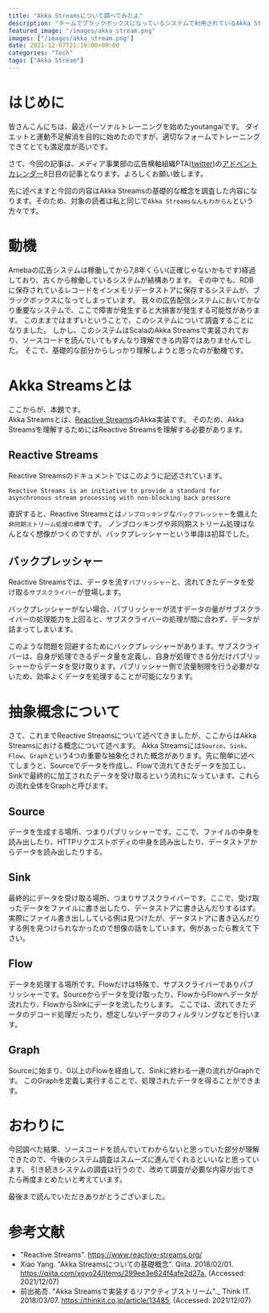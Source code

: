 ```yaml
---
title: "Akka Streamsについて調べてみたよ"
description: "チームでブラックボックスになっているシステムで利用されているAkka Streamsについて調べました。"
featured_image: "/images/akka_stream.png"
images: ["/images/akka_stream.png"]
date: 2021-12-07T21:19:00+09:00
categories: "Tech"
tags: ["Akka Stream"]
---
```


# はじめに
皆さんこんにちは、最近パーソナルトレーニングを始めたyoutangaiです。
ダイエットと運動不足解消を目的に始めたのですが、適切なフォームでトレーニングできてとても満足度が高いです。

さて、今回の記事は、メディア事業部の広告横軸組織PTA([twitter](https://twitter.com/PTA_CyberAgent))の[アドベントカレンダー](https://adventar.org/calendars/6450)8日目の記事となります。よろしくお願い致します。

先に述べますと今回の内容はAkka Streamsの基礎的な概念を調査した内容になります。そのため、対象の読者は私と同じで`Akka Streamsなんもわからん`という方々です。

# 動機
Amebaの広告システムは稼働してから7,8年くらい(正確じゃないかもです)経過しており、古くから稼働しているシステムが結構あります。
その中でも、RDBに保存されているレコードをインメモリデータストアに保存するシステムが、ブラックボックスになってしまっています。
我々の広告配信システムにおいてかなり重要なシステムで、ここで障害が発生すると大損害が発生する可能性があります。
このままではまずいということで、このシステムについて調査することになりました。
しかし、このシステムはScalaのAkka Streamsで実装されており、ソースコードを読んでいてもすんなり理解できる内容ではありませんでした。
そこで、基礎的な部分からしっかり理解しようと思ったのが動機です。

# Akka Streamsとは
ここからが、本題です。\
Akka Streamsとは、[Reactive Streams](https://www.reactive-streams.org/)のAkka実装です。
そのため、Akka Streamsを理解するためにはReactive Streamsを理解する必要があります。

## Reactive Streams
Reactive Streamsのドキュメントではこのように記述されています。
```
Reactive Streams is an initiative to provide a standard for asynchronous stream processing with non-blocking back pressure
```
直訳すると、Reactive Streamsとは`ノンブロッキング`な`バックプレッシャー`を備えた`非同期ストリーム処理の標準`です。
ノンブロッキングや非同期ストリーム処理はなんとなく想像がつくのですが、バックプレッシャーという単語は初耳でした。

## バックプレッシャー
Reactive Streamsでは、データを流す`パブリッシャー`と、流れてきたデータを受け取る`サブスクライバー`が登場します。

バックプレッシャーがない場合、パブリッシャーが流すデータの量がサブスクライバーの処理能力を上回ると、サブスクライバーの処理が間に合わず、データが詰まってしまいます。

このような問題を回避するためにバックプレッシャーがあります。サブスクライバーは、自身が処理できるデータ量を定義し、自身が処理できる分だけパブリッシャーからデータを受け取ります。パブリッシャー側で流量制限を行う必要がないため、効率よくデータを処理することが可能になります。

# 抽象概念について
さて、これまでReactive Streamsについて述べてきましたが、ここからはAkka Streamsにおける概念について述べます。
Akka Streamsには`Source`、`Sink`、`Flow`、`Graph`という4つの重要な抽象化された概念があります。先に簡単に述べてしまうと、Sourceでデータを作成し、Flowで流れてきたデータを加工し、Sinkで最終的に加工されたデータを受け取るという流れになっています。これらの流れ全体をGraphと呼びます。

## Source
データを生成する場所、つまりパブリッシャーです。ここで、ファイルの中身を読み出したり、HTTPリクエストボディの中身を読み出したり、データストアからデータを読み出したりする。

## Sink
最終的にデータを受け取る場所、つまりサブスクライバーです。ここで、受け取ったデータをファイルに書き出したり、データストアに書き込んだりするはず。実際にファイル書き出ししている例は見つけたが、データストアに書き込んだりする例を見つけられなかったので想像の話をしています。例があったら教えて下さい。

## Flow
データを処理する場所です。Flowだけは特殊で、サブスクライバーでありパブリッシャーです。Sourceからデータを受け取ったり、FlowからFlowへデータが流れたり、FlowからSinkにデータを流したりします。
ここでは、流れてきたデータのデコード処理だったり、想定しないデータのフィルタリングなどを行います。

## Graph
Sourceに始まり、0以上のFlowを経由して、Sinkに終わる一連の流れがGraphです。
このGraphを定義し実行することで、処理されたデータを得ることができます。

# おわりに
今回調べた結果、ソースコードを読んでいてわからないと思っていた部分が理解できたので、今後のシステム調査はスムーズに進んでくれるといいなと思っています。
引き続きシステムの調査は行うので、改めて調査が必要な内容が出てきたら再度まとめたいと考えています。

最後まで読んでいただきありがとうございました。

# 参考文献
- "Reactive Streams". https://www.reactive-streams.org/
- Xiao Yang. "Akka Streamsについての基礎概念". Qiita. 2018/02/01. https://qiita.com/xoyo24/items/299ee3e624f4afe2d27a, (Accessed: 2021/12/07)
- 前出祐吾. "Akka Streamsで実装するリアクティブストリーム"._ Think IT. 2018/03/07. https://thinkit.co.jp/article/13485, (Accessed: 2021/12/07)